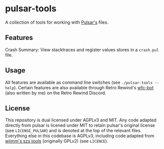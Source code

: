 # pulsar-tools

A collection of tools for working with [Pulsar's](https://github.com/MelgMKW/Pulsar) files.

## Features

Crash Summary: View stacktraces and register values stores in a `crash.pul` file.

## Usage
All features are available as command line switches (see `./pulsar-tools --help`). Certain features are also available through Retro Rewind's [wfc-bot](https://github.com/Retro-Rewind-Team/wfc-bot) (also written by me) on the Retro Rewind Discord.

## License
This repository is dual licensed under AGPLv3 and MIT. Any code adapted
directly from pulsar is licened under MIT to retain pulsar's original license
(see `LICENSE_PULSAR`) and is denoted at the top of the relevant files.
Everything else in this codebase is AGPLv3, including code adapted from [wiimm's
szs tools](https://github.com/Wiimm/wiimms-szs-tools) (originally GPLv2) (see `LICENCE`).
